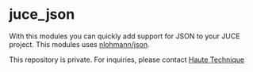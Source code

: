 # juce_json

With this modules you can quickly add support for JSON to your JUCE project. This modules uses [nlohmann/json](https://github.com/nlohmann/json).

This repository is private. For inquiries, please contact [Haute Technique](mailto:sander@hautetechnique.com)
 
